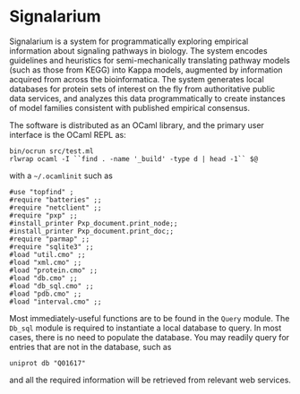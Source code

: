 Signalarium
===========

Signalarium is a system for programmatically exploring empirical information
about signaling pathways in biology.  The system encodes guidelines and
heuristics for semi-mechanically translating pathway models (such as those from
KEGG) into Kappa models, augmented by information acquired from across the
bioinformatica.  The system generates local databases for protein sets of
interest on the fly from authoritative public data services, and analyzes this
data programmatically to create instances of model families consistent with
published empirical consensus.

The software is distributed as an OCaml library, and the primary user interface
is the OCaml REPL as:

    bin/ocrun src/test.ml
    rlwrap ocaml -I ``find . -name '_build' -type d | head -1`` $@

with a `~/.ocamlinit` such as

    #use "topfind" ;
    #require "batteries" ;;
    #require "netclient" ;;
    #require "pxp" ;;
    #install_printer Pxp_document.print_node;;
    #install_printer Pxp_document.print_doc;;
    #require "parmap" ;;
    #require "sqlite3" ;;
    #load "util.cmo" ;;
    #load "xml.cmo" ;;
    #load "protein.cmo" ;;
    #load "db.cmo" ;;
    #load "db_sql.cmo" ;;
    #load "pdb.cmo" ;;
    #load "interval.cmo" ;;

Most immediately-useful functions are to be found in the `Query` module.  The
`Db_sql` module is required to instantiate a local database to query.  In most
cases, there is no need to populate the database.  You may readily query for
entries that are not in the database, such as 

    uniprot db "Q01617"

and all the required information will be retrieved from relevant web services.
